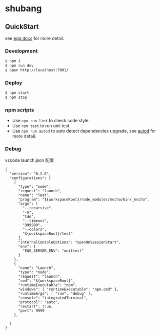 # shubang



## QuickStart

<!-- add docs here for user -->

see [egg docs][egg] for more detail.

### Development

```bash
$ npm i
$ npm run dev
$ open http://localhost:7001/
```

### Deploy

```bash
$ npm start
$ npm stop
```

### npm scripts

- Use `npm run lint` to check code style.
- Use `npm test` to run unit test.
- Use `npm run autod` to auto detect dependencies upgrade, see [autod](https://www.npmjs.com/package/autod) for more detail.


### Debug

vscode launch.json 配置
```
{
  "version": "0.2.0",
  "configurations": [
    {
      "type": "node",
      "request": "launch",
      "name": "Test",
      "program": "${workspaceRoot}/node_modules/mocha/bin/_mocha",
      "args": [
        "--recursive",
        "-u",
        "tdd",
        "--timeout",
        "999999",
        "--colors",
        "${workspaceRoot}/test"
      ],
      "internalConsoleOptions": "openOnSessionStart",
      "env": {
        "EGG_SERVER_ENV": "unittest"
      }
    },
    {
      "name": "Launch",
      "type": "node",
      "request": "launch",
      "cwd": "${workspaceRoot}",
      "runtimeExecutable": "npm",
      "windows": { "runtimeExecutable": "npm.cmd" },
      "runtimeArgs": [ "run", "debug" ],
      "console": "integratedTerminal",
      "protocol": "auto",
      "restart": true,
      "port": 9999
    },

  ]
}
```


[egg]: https://eggjs.org